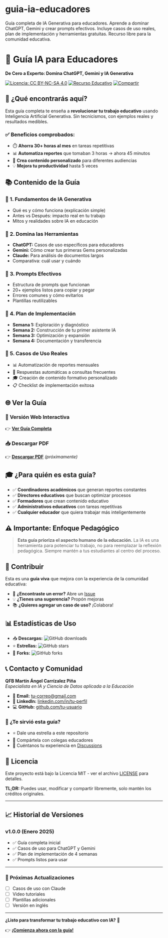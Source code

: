 # guia-ia-educadores
Guía completa de IA Generativa para educadores. Aprende a dominar ChatGPT, Gemini y crear prompts efectivos. Incluye casos de uso reales, plan de implementación y herramientas gratuitas. Recurso libre para la comunidad educativa.

# 🤖 Guía IA para Educadores

**De Cero a Experto: Domina ChatGPT, Gemini y IA Generativa**

[![Licencia: CC BY-NC-SA 4.0](https://img.shields.io/badge/Licencia-CC%20BY--NC--SA%204.0-lightgrey.svg)](https://creativecommons.org/licenses/by-nc-sa/4.0/)
[![Recurso Educativo](https://img.shields.io/badge/Recurso-Educativo-green.svg)]()
[![Compartir](https://img.shields.io/badge/Compartir-Libremente-orange.svg)]()

## 🎯 ¿Qué encontrarás aquí?

Esta guía completa te enseña a **revolucionar tu trabajo educativo** usando Inteligencia Artificial Generativa. Sin tecnicismos, con ejemplos reales y resultados medibles.

### ✅ **Beneficios comprobados:**
- ⏱️ **Ahorra 30+ horas al mes** en tareas repetitivas
- 📊 **Automatiza reportes** que tomaban 3 horas → ahora 45 minutos
- 🎯 **Crea contenido personalizado** para diferentes audiencias
- 💡 **Mejora tu productividad** hasta 5 veces

## 📚 **Contenido de la Guía**

### 🧠 **1. Fundamentos de IA Generativa**
- Qué es y cómo funciona (explicación simple)
- Antes vs Después: impacto real en tu trabajo
- Mitos y realidades sobre IA en educación

### 🤖 **2. Domina las Herramientas**
- **ChatGPT:** Casos de uso específicos para educadores
- **Gemini:** Cómo crear tus primeras Gems personalizadas
- **Claude:** Para análisis de documentos largos
- Comparativa: cuál usar y cuándo

### 💬 **3. Prompts Efectivos**
- Estructura de prompts que funcionan
- 20+ ejemplos listos para copiar y pegar
- Errores comunes y cómo evitarlos
- Plantillas reutilizables

### 🚀 **4. Plan de Implementación**
- **Semana 1:** Exploración y diagnóstico
- **Semana 2:** Construcción de tu primer asistente IA
- **Semana 3:** Optimización y expansión  
- **Semana 4:** Documentación y transferencia

### 🎯 **5. Casos de Uso Reales**
- 📊 Automatización de reportes mensuales
- 📧 Respuestas automáticas a consultas frecuentes
- 🎓 Creación de contenido formativo personalizado
- 📋 Checklist de implementación exitosa

## 🌐 **Ver la Guía**

### 📖 **Versión Web Interactiva**
👉 **[Ver Guía Completa](https://tu-usuario.github.io/guia-ia-educadores)**

### 📥 **Descargar PDF**
👉 **[Descargar PDF](./guia-ia-educadores.pdf)** *(próximamente)*

## 🎓 **¿Para quién es esta guía?**

- ✅ **Coordinadores académicos** que generan reportes constantes
- ✅ **Directores educativos** que buscan optimizar procesos
- ✅ **Formadores** que crean contenido educativo
- ✅ **Administrativos educativos** con tareas repetitivas
- ✅ **Cualquier educador** que quiera trabajar más inteligentemente

## ⚠️ **Importante: Enfoque Pedagógico**

> **Esta guía prioriza el aspecto humano de la educación.** La IA es una herramienta para potenciar tu trabajo, no para reemplazar la reflexión pedagógica. Siempre mantén a tus estudiantes al centro del proceso.

## 🤝 **Contribuir**

Esta es una **guía viva** que mejora con la experiencia de la comunidad educativa:

- 🐛 **¿Encontraste un error?** Abre un [Issue](../../issues)
- 💡 **¿Tienes una sugerencia?** Propón mejoras
- 📚 **¿Quieres agregar un caso de uso?** ¡Colabora!

## 📊 **Estadísticas de Uso**

- 📥 **Descargas:** ![GitHub downloads](https://img.shields.io/github/downloads/tu-usuario/guia-ia-educadores/total)
- ⭐ **Estrellas:** ![GitHub stars](https://img.shields.io/github/stars/tu-usuario/guia-ia-educadores)
- 🍴 **Forks:** ![GitHub forks](https://img.shields.io/github/forks/tu-usuario/guia-ia-educadores)

## 📞 **Contacto y Comunidad**

**QFB Martín Ángel Carrízalez Piña**  
*Especialista en IA y Ciencia de Datos aplicada a la Educación*

- 📧 **Email:** [tu-correo@gmail.com](mailto:tu-correo@gmail.com)
- 💼 **LinkedIn:** [linkedin.com/in/tu-perfil](https://linkedin.com/in/tu-perfil)
- 💻 **GitHub:** [github.com/tu-usuario](https://github.com/tu-usuario)

### 🌟 **¿Te sirvió esta guía?**
- ⭐ Dale una estrella a este repositorio
- 🔄 Compártela con colegas educadores
- 💬 Cuéntanos tu experiencia en [Discussions](../../discussions)

## 📄 **Licencia**

Este proyecto está bajo la Licencia MIT - ver el archivo [LICENSE](LICENSE) para detalles.

**TL;DR:** Puedes usar, modificar y compartir libremente, solo mantén los créditos originales.

---

## 📈 **Historial de Versiones**

### v1.0.0 (Enero 2025)
- ✅ Guía completa inicial
- ✅ Casos de uso para ChatGPT y Gemini  
- ✅ Plan de implementación de 4 semanas
- ✅ Prompts listos para usar

---

### 🎯 **Próximas Actualizaciones**
- [ ] Casos de uso con Claude
- [ ] Video tutoriales
- [ ] Plantillas adicionales
- [ ] Versión en inglés

---

**¿Listo para transformar tu trabajo educativo con IA?** 🚀

👉 **[¡Comienza ahora con la guía!](https://tu-usuario.github.io/guia-ia-educadores)**
